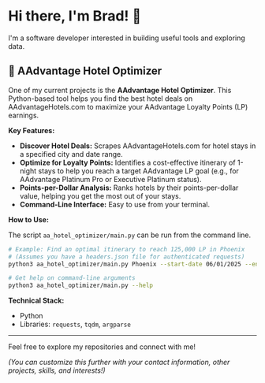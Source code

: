 # Hi there, I'm Brad! 👋

I'm a software developer interested in building useful tools and exploring data.

## 🏨 AAdvantage Hotel Optimizer

One of my current projects is the **AAdvantage Hotel Optimizer**. This Python-based tool helps you find the best hotel deals on AAdvantageHotels.com to maximize your AAdvantage Loyalty Points (LP) earnings.

**Key Features:**

*   **Discover Hotel Deals:** Scrapes AAdvantageHotels.com for hotel stays in a specified city and date range.
*   **Optimize for Loyalty Points:** Identifies a cost-effective itinerary of 1-night stays to help you reach a target AAdvantage LP goal (e.g., for AAdvantage Platinum Pro or Executive Platinum status).
*   **Points-per-Dollar Analysis:** Ranks hotels by their points-per-dollar value, helping you get the most out of your stays.
*   **Command-Line Interface:** Easy to use from your terminal.

**How to Use:**

The script `aa_hotel_optimizer/main.py` can be run from the command line.

```bash
# Example: Find an optimal itinerary to reach 125,000 LP in Phoenix
# (Assumes you have a headers.json file for authenticated requests)
python3 aa_hotel_optimizer/main.py Phoenix --start-date 06/01/2025 --end-date 06/30/2025 --target-lp 125000 --headers-file path/to/your/headers.json

# Get help on command-line arguments
python3 aa_hotel_optimizer/main.py --help
```

**Technical Stack:**

*   Python
*   Libraries: `requests`, `tqdm`, `argparse`

---

Feel free to explore my repositories and connect with me!

*(You can customize this further with your contact information, other projects, skills, and interests!)*
